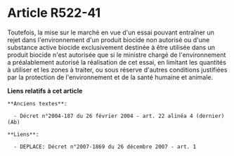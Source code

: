 # Article R522-41

Toutefois, la mise sur le marché en vue d'un essai pouvant entraîner un rejet dans l'environnement d'un produit biocide non
autorisé ou d'une substance active biocide exclusivement destinée à être utilisée dans un produit biocide n'est autorisée que
si le ministre chargé de l'environnement a préalablement autorisé la réalisation de cet essai, en limitant les quantités à
utiliser et les zones à traiter, ou sous réserve d'autres conditions justifiées par la protection de l'environnement et de la
santé humaine et animale.

**Liens relatifs à cet article**

	**Anciens textes**:

	  - Décret n°2004-187 du 26 février 2004 - art. 22 alinéa 4 (dernier) (Ab)

	**Liens**:

	  - DEPLACE: Décret n°2007-1869 du 26 décembre 2007 - art. 1
